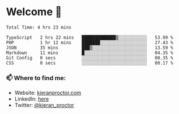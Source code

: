 # Welcome 🦘

<!--START_SECTION:waka-->

```text
Total Time: 4 hrs 23 mins

TypeScript   2 hrs 22 mins   █████████████▒░░░░░░░░░░░   53.99 %
PHP          1 hr 12 mins    ███████░░░░░░░░░░░░░░░░░░   27.43 %
JSON         35 mins         ███▒░░░░░░░░░░░░░░░░░░░░░   13.59 %
Markdown     11 mins         █░░░░░░░░░░░░░░░░░░░░░░░░   04.35 %
Git Config   0 secs          ░░░░░░░░░░░░░░░░░░░░░░░░░   00.35 %
CSS          0 secs          ░░░░░░░░░░░░░░░░░░░░░░░░░   00.17 %
```

<!--END_SECTION:waka-->

### 📫 Where to find me:

-   Website: [kieranproctor.com](https://kieranproctor.com/)
-   LinkedIn: [here](https://www.linkedin.com/in/kieran-proctor-086b5a159/)
-   Twitter: [@kieran_proctor](https://twitter.com/kieran_proctor)
